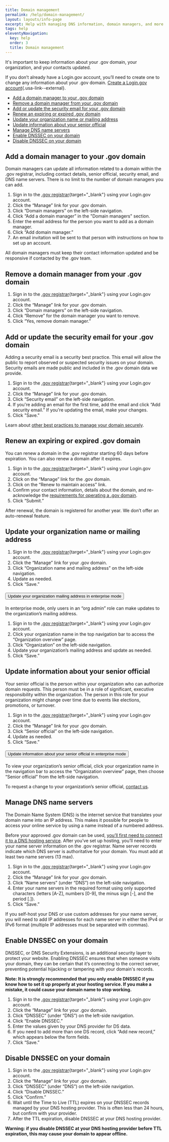 ```yaml
---
title: Domain management
permalink: /help/domain-management/
layout: layouts/info-page
excerpt: Help with managing DNS information, domain managers, and more
tags: help
eleventyNavigation:
  key: help
  order: 3
  title: Domain management
---
```


It's important to keep information about your .gov domain, your organization, and your contacts updated. 

If you don’t already have a Login.gov account, you’ll need to create one to change any information about your .gov domain. [Create a Login.gov account](https://login.gov/help/get-started/create-your-account/){.usa-link--external}.

- [Add a domain manager to your .gov domain](#add-a-domain-manager-to-your-gov-domain)
- [Remove a domain manager from your .gov domain](#remove-a-domain-manager-from-your-gov-domain)
- [Add or update the security email for your .gov domain](#add-or-update-the-security-email-for-your-gov-domain)
- [Renew an expiring or expired .gov domain](#renew-an-expiring-or-expired-gov-domain) 
- [Update your organization name or mailing address](#update-your-organization-name-or-mailing-address)
- [Update information about your senior official](#update-information-about-your-senior-official)
- [Manage DNS name servers](#manage-dns-name-servers)
- [Enable DNSSEC on your domain](#enable-dnssec-on-your-domain)
- [Disable DNSSEC on your domain](#disable-dnssec-on-your-domain)


## Add a domain manager to your .gov domain

Domain managers can update all information related to a domain within the .gov registrar, including contact details, senior official, security email, and DNS name servers. There is no limit to the number of domain managers you can add.

1. Sign in to the [.gov registrar](https://manage.get.gov){target="_blank"} using your Login.gov account. 
2. Click the “Manage” link for your .gov domain.
3. Click “Domain managers” on the left-side navigation.
4. Click “Add a domain manager” in the "Domain managers" section.
5. Enter the email address for the person you want to add as a domain manager. 
6. Click “Add domain manager.”
7. An email invitation will be sent to that person with instructions on how to set up an account.

All domain managers must  keep their contact information updated and be responsive if contacted by the .gov team.

## Remove a domain manager from your .gov domain

1. Sign in to the [.gov registrar](https://manage.get.gov){target="_blank"} using your Login.gov account. 
2. Click the “Manage” link for your .gov domain.
3. Click “Domain managers” on the left-side navigation.
4. Click “Remove” for the domain manager you want to remove.
5. Click “Yes, remove domain manager.”

## Add or update the security email for your .gov domain

Adding a security email is a security best practice. This email will allow the public to report observed or suspected security issues on your domain. Security emails are made public and included in the .gov domain data we provide.

1. Sign in to the [.gov registrar](https://manage.get.gov){target="_blank"} using your Login.gov account. 
2. Click the “Manage” link for your .gov domain.
3. Click “Security email” on the left-side navigation.
4. If you're adding an email for the first time, add the email and click “Add security email.” If you're updating the email, make your changes.
5. Click "Save."

Learn about [other best practices to manage your domain securely](../../domains/security/).

## Renew an expiring or expired .gov domain

You can renew a domain in the .gov registrar starting 60 days before expiration. You can also renew a domain after it expires.

1. Sign in to the [.gov registrar](https://manage.get.gov){target="_blank"} using your Login.gov account.
2. Click on the “Manage” link for the .gov domain.
3. Click on the “Renew to maintain access” link.
4. Confirm your contact information, details about the domain, and re-acknowledge the [requirements for operating a .gov domain](../../domains/requirements/).
5. Click “Submit.”

After renewal, the domain is registered for another year. We don’t offer an auto-renewal feature. 

## Update your organization name or mailing address

1. Sign in to the [.gov registrar](https://manage.get.gov){target="_blank"} using your Login.gov account.
2. Click the “Manage” link for your .gov domain.
3. Click “Organization name and mailing address” on the left-side navigation.
4. Update as needed.
5. Click “Save.”

<div class="usa-accordion usa-accordion--bordered">
  <h4 class="usa-accordion__heading">
    <button
      type="button"
      class="usa-accordion__button text-normal"
      aria-expanded="false"
      aria-controls="enterprise-mailing-address"
    >
      Update your organization mailing address in enterprise mode
    </button>
  </h4>
  <div id="enterprise-mailing-address" class="usa-accordion__content usa-prose">

In enterprise mode, only users in an “org admin” role can make updates to the organization’s mailing address.


1. Sign in to the [.gov registrar](https://manage.get.gov){target="_blank"} using your Login.gov account.
2. Click your organization name in the top navigation bar to access the “Organization overview” page.
3. Click “Organization” on the left-side navigation.
4. Update your organization’s mailing address and update as needed.
5. Click “Save.”


  </div>
</div>

## Update information about your senior official

Your senior official is the person within your organization who can authorize domain requests. This person must be in a role of significant, executive responsibility within the organization. The person in this role for your organization might change over time due to events like elections, promotions, or turnover.

1. Sign in to the [.gov registrar](https://manage.get.gov){target="_blank"} using your Login.gov account.
2. Click the “Manage” link for your .gov domain.
3. Click “Senior official” on the left-side navigation.
4. Update as needed.
5. Click “Save.”

<div class="usa-accordion usa-accordion--bordered">
  <h4 class="usa-accordion__heading">
    <button
      type="button"
      class="usa-accordion__button text-normal"
      aria-expanded="false"
      aria-controls="enterprise-senior-official"
    >
      Update information about your senior official in enterprise mode
    </button>
  </h4>
  <div id="enterprise-senior-official" class="usa-accordion__content usa-prose">

To view your organization’s senior official, click your organization name in the navigation bar to access the “Organization overview” page, then choose “Senior official” from the left-side navigation.


To request a change to your organization’s senior official, [contact us](../../contact).

  </div>
</div>


## Manage DNS name servers

The Domain Name System (DNS) is the internet service that translates your domain name into an IP address. This makes it possible for people to access your online service by using a name instead of a numbered address.

Before your approved .gov domain can be used, [you’ll first need to connect it to a DNS hosting service](../../domains/moving/#find-dns-hosting-services). After you’ve set up hosting, you’ll need to enter your name server information on the .gov registrar. Name server records indicate which DNS server is authoritative for your domain. You must add at least two name servers (13 max).

1. Sign in to the [.gov registrar](https://manage.get.gov){target="_blank"} using your Login.gov account.
2. Click the “Manage” link for your .gov domain.
3. Click “Name servers” (under “DNS”) on the left-side navigation.
4. Enter your name servers in the required format using only supported characters (letters [A-Z], numbers [0-9], the minus sign [-], and the period [.]).
5. Click “Save.”

If you self-host your DNS or use custom addresses for your name server, you will need to add IP addresses for each name server in either the IPv4 or IPv6 format (multiple IP addresses must be separated with commas).

## Enable DNSSEC on your domain

DNSSEC, or DNS Security Extensions, is an additional security layer to protect your website. Enabling DNSSEC ensures that when someone visits your domain, they can be certain that it’s connecting to the correct server, preventing potential hijacking or tampering with your domain's records. 

<strong>Note: It is strongly recommended that you only enable DNSSEC if you know how to set it up properly at your hosting service. If you make a mistake, it could cause your domain name to stop working.</strong>

1. Sign in to the [.gov registrar](https://manage.get.gov){target="_blank"} using your Login.gov account.
2. Click the “Manage” link for your .gov domain.
3. Click “DNSSEC” (under “DNS”) on the left-side navigation.
4. Click “Enable DNSSEC.”
5. Enter the values given by your DNS provider for DS data.
6. If you need to add more than one DS record, click “Add new record,” which appears below the form fields.
7. Click “Save.”

## Disable DNSSEC on your domain

1. Sign in to the [.gov registrar](https://manage.get.gov){target="_blank"} using your Login.gov account.
2. Click the “Manage” link for your .gov domain.
3. Click “DNSSEC” (under “DNS”) on the left-side navigation.
4. Click “Disable DNSSEC.”
5. Click “Confirm.”
6. Wait until the Time to Live (TTL) expires on your DNSSEC records managed by your DNS hosting provider. This is often less than 24 hours, but confirm with your provider.
7. After the TTL expiration, disable DNSSEC at your DNS hosting provider.

<strong>Warning: if you disable DNSSEC at your DNS hosting provider before TTL expiration, this may cause your domain to appear offline.</strong> 

